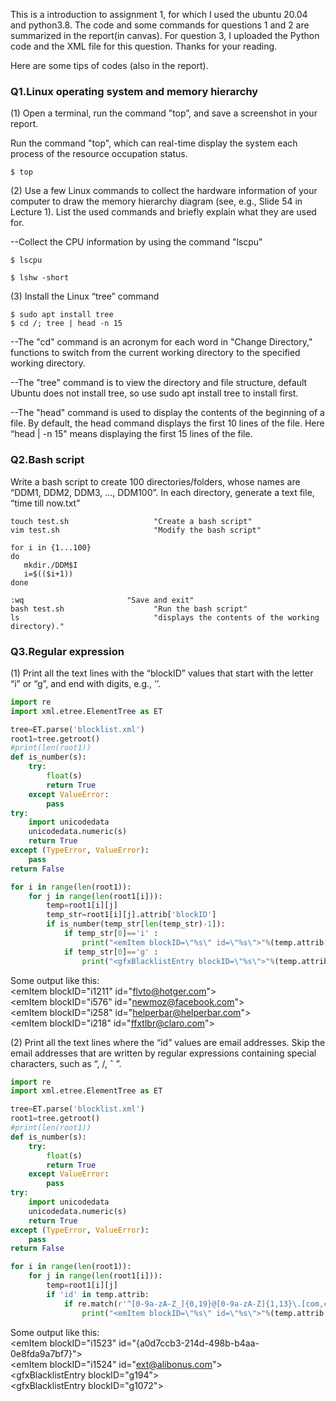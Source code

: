 This is a introduction to assignment 1, for which I used the ubuntu 20.04 and python3.8. The code and some commands for questions 1 and 2 are summarized in the report(in canvas). For question 3, I uploaded the Python code and the XML file for this question. Thanks for your reading.

Here are some tips of codes (also in the report).
### Q1.Linux operating system and memory hierarchy

(1) Open a terminal, run the command ”top”, and save a screenshot in your report.

Run the command "top", which can real-time display the system each process of the resource occupation status.

```shell
$ top
```

(2) Use a few Linux commands to collect the hardware information of your computer to draw the memory hierarchy diagram (see, e.g., Slide 54 in Lecture 1). List the used commands and briefly explain what they are used for.

--Collect the CPU information by using the command "lscpu"

```shell
$ lscpu
```

```shell
$ lshw -short
```

(3) Install the Linux “tree” command

```shell
$ sudo apt install tree
$ cd /; tree | head -n 15
```

--The "cd" command is an acronym for each word in "Change Directory," functions to switch from the current working directory to the specified working directory.

--The "tree" command is to view the directory and file structure, default Ubuntu does not install tree, so use sudo apt install tree to install first.

--The "head" command is used to display the contents of the beginning of a file. By default, the head command displays the first 10 lines of the file. Here “head | -n 15" means displaying the first 15 lines of the file.

### Q2.Bash script

Write a bash script to create 100 directories/folders, whose names are “DDM1, DDM2, DDM3, ..., DDM100”. In each directory, generate a text file, “time till now.txt”

```shell
touch test.sh                   "Create a bash script"
vim test.sh                     "Modify the bash script"

for i in {1...100}
do
   mkdir./DDM$I
   i=$(($i+1))
done

:wq                       "Save and exit"
bash test.sh                    "Run the bash script"
ls                              "displays the contents of the working directory)."
```

### Q3.Regular expression

(1) Print all the text lines with the “blockID” values that start with the letter “i” or “g”, and end with digits, e.g., ‘<emItem blockID="i334" id="{0F827075-B026-42F3-885D-98981EE7B1AE}">’. 

```python
import re
import xml.etree.ElementTree as ET

tree=ET.parse('blocklist.xml')
root1=tree.getroot()
#print(len(root1))
def is_number(s):
    try:
        float(s)
        return True
    except ValueError:
        pass
try:
    import unicodedata
    unicodedata.numeric(s)
    return True
except (TypeError, ValueError):
    pass 
return False

for i in range(len(root1)):
    for j in range(len(root1[i])):
        temp=root1[i][j]
        temp_str=root1[i][j].attrib['blockID']
        if is_number(temp_str[len(temp_str)-1]):
            if temp_str[0]=='i' :
                print("<emItem blockID=\"%s\" id=\"%s\">"%(temp.attrib['blockID'],temp.attrib['id']))
            if temp_str[0]=='g' :
                print("<gfxBlacklistEntry blockID=\"%s\">"%(temp.attrib['blockID']))
```
Some output like this:
<br>
\<emItem blockID="i1211" id="flvto@hotger.com"\>
<br>
\<emItem blockID="i576" id="newmoz@facebook.com"\>
<br>
\<emItem blockID="i258" id="helperbar@helperbar.com"\>
<br>
\<emItem blockID="i218" id="ffxtlbr@claro.com"\>

(2) Print all the text lines where the “id” values are email addresses. Skip the email addresses that are written by regular expressions containing special characters, such as “\, /, ˆ ”.

```python
import re
import xml.etree.ElementTree as ET

tree=ET.parse('blocklist.xml')
root1=tree.getroot()
#print(len(root1))
def is_number(s):
    try:
        float(s)
        return True
    except ValueError:
        pass
try:
    import unicodedata
    unicodedata.numeric(s)
    return True
except (TypeError, ValueError):
    pass
return False

for i in range(len(root1)):
    for j in range(len(root1[i])):
        temp=root1[i][j]
        if 'id' in temp.attrib:
            if re.match(r'^[0-9a-zA-Z_]{0,19}@[0-9a-zA-Z]{1,13}\.[com,cn,net]{1,3}$',temp.attrib['id']):
                print("<emItem blockID=\"%s\" id=\"%s\">"%(temp.attrib['blockID'],temp.attrib['id']))
```
Some output like this:
<br>
\<emItem blockID="i1523" id="{a0d7ccb3-214d-498b-b4aa-0e8fda9a7bf7}"\>
   <br>
\<emItem blockID="i1524" id="ext@alibonus.com"\>
   <br>
\<gfxBlacklistEntry blockID="g194"\>
   <br>
\<gfxBlacklistEntry blockID="g1072"\>
